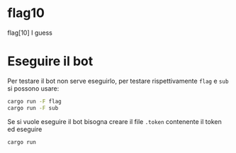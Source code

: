 # flag10

flag[10] I guess

# Eseguire il bot
Per testare il bot non serve eseguirlo, per testare rispettivamente `flag` e `sub` si possono usare:
```bash
cargo run -F flag
cargo run -F sub
```

Se si vuole eseguire il bot bisogna creare il file `.token` contenente il token ed eseguire
```bash
cargo run
```
